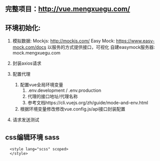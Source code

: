 ## 完整项目：http://vue.mengxuegu.com/
## 环境初始化:
1. 模拟数据:
  Mockjs: http://mockjs.com/
  Easy Mock: https://www.easy-mock.com/docs
    以服务的方式提供接口，可视化
  自建easymock服务器:
    mock.mengxuegu.com

2. 封装axios请求
3. 配置代理
   1. 配置vue全局环境变量
      1. .env.development / .env.production
      2. 代理的接口地址/代理名称
      3. 参考文档https://cli.vuejs.org/zh/guide/mode-and-env.html
   2. 根据环境变量修改修改vue.config.js/api接口封装配置
4. 请求发送测试
     
## css编辑环境 sass
```
  <style lang="scss" scoped>
  </style>
```